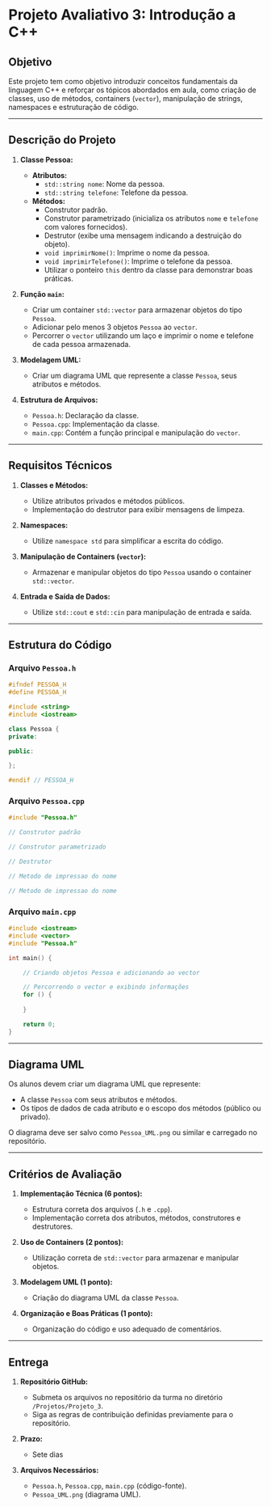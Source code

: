 # **Projeto Avaliativo 3: Introdução a C++**

## **Objetivo**
Este projeto tem como objetivo introduzir conceitos fundamentais da linguagem C++ e reforçar os tópicos abordados em aula, como criação de classes, uso de métodos, containers (`vector`), manipulação de strings, namespaces e estruturação de código.

---

## **Descrição do Projeto**

1. **Classe Pessoa:**
   - **Atributos:**
     - `std::string nome`: Nome da pessoa.
     - `std::string telefone`: Telefone da pessoa.
   - **Métodos:**
     - Construtor padrão.
     - Construtor parametrizado (inicializa os atributos `nome` e `telefone` com valores fornecidos).
     - Destrutor (exibe uma mensagem indicando a destruição do objeto).
     - `void imprimirNome()`: Imprime o nome da pessoa.
     - `void imprimirTelefone()`: Imprime o telefone da pessoa.
     - Utilizar o ponteiro `this` dentro da classe para demonstrar boas práticas.

2. **Função `main`:**
   - Criar um container `std::vector` para armazenar objetos do tipo `Pessoa`.
   - Adicionar pelo menos 3 objetos `Pessoa` ao `vector`.
   - Percorrer o `vector` utilizando um laço e imprimir o nome e telefone de cada pessoa armazenada.

3. **Modelagem UML:**
   - Criar um diagrama UML que represente a classe `Pessoa`, seus atributos e métodos.

4. **Estrutura de Arquivos:**
   - `Pessoa.h`: Declaração da classe.
   - `Pessoa.cpp`: Implementação da classe.
   - `main.cpp`: Contém a função principal e manipulação do `vector`.

---

## **Requisitos Técnicos**

1. **Classes e Métodos:**
   - Utilize atributos privados e métodos públicos.
   - Implementação do destrutor para exibir mensagens de limpeza.

2. **Namespaces:**
   - Utilize `namespace std` para simplificar a escrita do código.

3. **Manipulação de Containers (`vector`):**
   - Armazenar e manipular objetos do tipo `Pessoa` usando o container `std::vector`.

4. **Entrada e Saída de Dados:**
   - Utilize `std::cout` e `std::cin` para manipulação de entrada e saída.

---

## **Estrutura do Código**

### Arquivo `Pessoa.h`
```cpp
#ifndef PESSOA_H
#define PESSOA_H

#include <string>
#include <iostream>

class Pessoa {
private:

public:

};

#endif // PESSOA_H
```

### Arquivo `Pessoa.cpp`
```cpp
#include "Pessoa.h"

// Construtor padrão

// Construtor parametrizado

// Destrutor

// Metodo de impressao do nome

// Metodo de impressao do nome

```

### Arquivo `main.cpp`
```cpp
#include <iostream>
#include <vector>
#include "Pessoa.h"

int main() {

    // Criando objetos Pessoa e adicionando ao vector

    // Percorrendo o vector e exibindo informações
    for () {
        
    }

    return 0;
}
```

---

## **Diagrama UML**
Os alunos devem criar um diagrama UML que represente:
- A classe `Pessoa` com seus atributos e métodos.
- Os tipos de dados de cada atributo e o escopo dos métodos (público ou privado).

O diagrama deve ser salvo como `Pessoa_UML.png` ou similar e carregado no repositório.

---

## **Critérios de Avaliação**

1. **Implementação Técnica (6 pontos):**
   - Estrutura correta dos arquivos (`.h` e `.cpp`).
   - Implementação correta dos atributos, métodos, construtores e destrutores.

2. **Uso de Containers (2 pontos):**
   - Utilização correta de `std::vector` para armazenar e manipular objetos.

3. **Modelagem UML (1 ponto):**
   - Criação do diagrama UML da classe `Pessoa`.

4. **Organização e Boas Práticas (1 ponto):**
   - Organização do código e uso adequado de comentários.

---

## **Entrega**

1. **Repositório GitHub:**
   - Submeta os arquivos no repositório da turma no diretório `/Projetos/Projeto_3`.
   - Siga as regras de contribuição definidas previamente para o repositório.

2. **Prazo:**
   - Sete dias

3. **Arquivos Necessários:**
   - `Pessoa.h`, `Pessoa.cpp`, `main.cpp` (código-fonte).
   - `Pessoa_UML.png` (diagrama UML).
